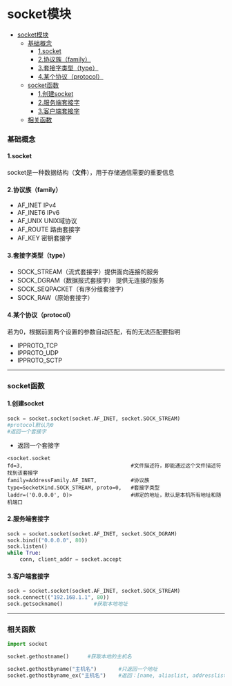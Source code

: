 # socket模块

<!-- @import "[TOC]" {cmd="toc" depthFrom=1 depthTo=6 orderedList=false} -->
<!-- code_chunk_output -->

- [socket模块](#socket模块)
    - [基础概念](#基础概念)
      - [1.socket](#1socket)
      - [2.协议族（family）](#2协议族family)
      - [3.套接字类型（type）](#3套接字类型type)
      - [4.某个协议（protocol）](#4某个协议protocol)
    - [socket函数](#socket函数)
      - [1.创建socket](#1创建socket)
      - [2.服务端套接字](#2服务端套接字)
      - [3.客户端套接字](#3客户端套接字)
    - [相关函数](#相关函数)

<!-- /code_chunk_output -->

### 基础概念
#### 1.socket
socket是一种数据结构（**文件**），用于存储通信需要的重要信息
#### 2.协议族（family）
* AF_INET    IPv4
* AF_INET6   IPv6
* AF_UNIX   UNIX域协议
* AF_ROUTE   路由套接字
* AF_KEY     密钥套接字
#### 3.套接字类型（type）
* SOCK_STREAM（流式套接字）提供面向连接的服务
* SOCK_DGRAM（数据报式套接字） 提供无连接的服务
* SOCK_SEQPACKET（有序分组套接字）
* SOCK_RAW（原始套接字）
#### 4.某个协议（protocol）
若为0，根据前面两个设置的参数自动匹配，有的无法匹配要指明
* IPPROTO_TCP
* IPPROTO_UDP
* IPPROTO_SCTP
***
### socket函数
#### 1.创建socket
```python
sock = socket.socket(socket.AF_INET, socket.SOCK_STREAM)
#protocol默认为0
#返回一个套接字
```
* 返回一个套接字
```shell
<socket.socket
fd=3,                                   #文件描述符，即能通过这个文件描述符找到该套接字
family=AddressFamily.AF_INET,           #协议族
type=SocketKind.SOCK_STREAM, proto=0,   #套接字类型
laddr=('0.0.0.0', 0)>                   #绑定的地址，默认是本机所有地址和随机端口
```
#### 2.服务端套接字
```python
sock = socket.socket(socket.AF_INET, socket.SOCK_DGRAM)
sock.bind(("0.0.0.0", 80))
sock.listen()
while True:
    conn, client_addr = socket.accept
```
#### 3.客户端套接字
```python
sock = socket.socket(socket.AF_INET, socket.SOCK_STREAM)
sock.connect(("192.168.1.1", 80))
sock.getsockname()          #获取本地地址
```

***

### 相关函数
```python
import socket

socket.gethostname()      #获取本地的主机名

socket.gethostbyname("主机名")       #只返回一个地址
socket.gethostbyname_ex("主机名")    #返回：[name, aliaslist, addresslist]
```

